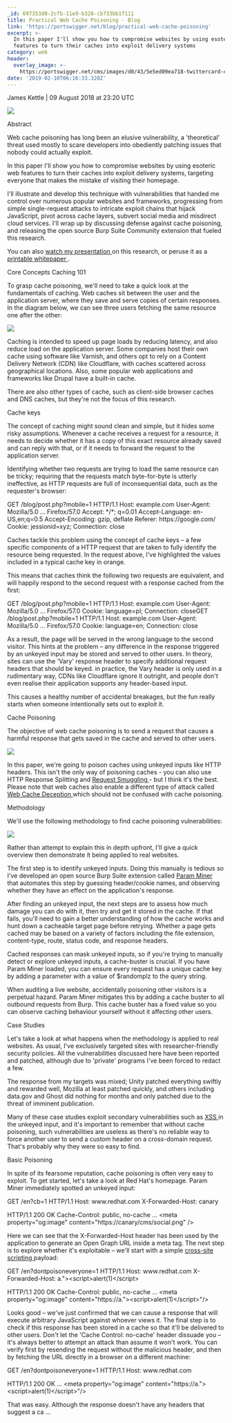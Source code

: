 ```yaml
---
_id: 697353d0-2cfb-11e9-b328-cb733bb1f111
title: Practical Web Cache Poisoning - Blog
link: 'https://portswigger.net/blog/practical-web-cache-poisoning'
excerpt: >-
  In this paper I'll show you how to compromise websites by using esoteric web
  features to turn their caches into exploit delivery systems
category: web
header:
  overlay_image: >-
    https://portswigger.net/cms/images/d0/43/5e5ed09ea718-twittercard-cache-poisoning-article.png
date: '2019-02-10T06:16:33.328Z'
---
```

<p>
 James Kettle |
09 August 2018 at 23:20 UTC
</p>
<p>
 <p>
  <img src="https://portswigger.net/cms/images/21/ed/0358ad020c37-article-cache-poisoning-article.png"/>
 </p>
</p>
Abstract
<p>
 Web cache poisoning has long been an elusive vulnerability, a 'theoretical' threat used mostly to scare developers into obediently patching issues that nobody could actually exploit.
</p>
<p>
 In this paper I'll show you how to compromise websites by using esoteric web features to turn their caches into exploit delivery systems, targeting everyone that makes the mistake of visiting their homepage.
</p>
<p>
 I'll illustrate and develop this technique with vulnerabilities that handed me control over numerous popular websites and frameworks, progressing from simple single-request attacks to intricate exploit chains that hijack JavaScript, pivot across cache layers, subvert social media and misdirect cloud services. I'll wrap up by discussing defense against cache poisoning, and releasing the open source Burp Suite Community extension that fueled this research.
</p>
<p>
 You can also
 <a href="https://www.youtube.com/watch?v=iSDoUGjfW3Q">
  watch my presentation
 </a>
 on this research, or peruse it as a
 <a href="https://portswigger.net/kb/papers/7q1e9u9a/web-cache-poisoning.pdf">
  printable whitepaper
 </a>
 .
</p>
Core Concepts Caching 101
<p>
 To grasp cache poisoning, we'll need to take a quick look at the fundamentals of caching. Web caches sit between the user and the application server, where they save and serve copies of certain responses. In the diagram below, we can see three users fetching the same resource one after the other:
</p>
<p>
 <img src="https://portswigger.net/cms/images/d8/e5/22a1637dd763-article-cache.svg"/>
</p>
<p>
 Caching is intended to speed up page loads by reducing latency, and also reduce load on the application server. Some companies host their own cache using software like Varnish, and others opt to rely on a Content Delivery Network (CDN) like Cloudflare, with caches scattered across geographical locations. Also, some popular web applications and frameworks like Drupal have a built-in cache.
</p>
<p>
 There are also other types of cache, such as client-side browser caches and DNS caches, but they're not the focus of this research.
</p>
Cache keys
<p>
 The concept of caching might sound clean and simple, but it hides some risky assumptions. Whenever a cache receives a request for a resource, it needs to decide whether it has a copy of this exact resource already saved and can reply with that, or if it needs to forward the request to the application server.
</p>
<p>
 Identifying whether two requests are trying to load the same resource can be tricky; requiring that the requests match byte-for-byte is utterly ineffective, as HTTP requests are full of inconsequential data, such as the requester's browser:
</p>
GET /blog/post.php?mobile=1 HTTP/1.1 Host: example.com User-Agent: Mozilla/5.0 … Firefox/57.0 Accept: */*; q=0.01 Accept-Language: en-US,en;q=0.5 Accept-Encoding: gzip, deflate Referer: https://google.com/ Cookie: jessionid=xyz; Connection: close
<p>
 Caches tackle this problem using the concept of cache keys – a few specific components of a HTTP request that are taken to fully identify the resource being requested. In the request above, I've highlighted the values included in a typical cache key in orange.
</p>
<p>
 This means that caches think the following two requests are equivalent, and will happily respond to the second request with a response cached from the first:
</p>
GET /blog/post.php?mobile=1 HTTP/1.1 Host: example.com User-Agent: Mozilla/5.0 … Firefox/57.0 Cookie: language=pl; Connection: closeGET /blog/post.php?mobile=1 HTTP/1.1 Host: example.com User-Agent: Mozilla/5.0 … Firefox/57.0 Cookie: language=en; Connection: close
<p>
 As a result, the page will be served in the wrong language to the second visitor. This hints at the problem – any difference in the response triggered by an unkeyed input may be stored and served to other users. In theory, sites can use the 'Vary' response header to specify additional request headers that should be keyed. in practice, the Vary header is only used in a rudimentary way, CDNs like Cloudflare ignore it outright, and people don't even realise their application supports any header-based input.
</p>
<p>
 This causes a healthy number of accidental breakages, but the fun really starts when someone intentionally sets out to exploit it.
</p>
Cache Poisoning
<p>
 The objective of web cache poisoning is to send a request that causes a harmful response that gets saved in the cache and served to other users.
</p>
<p>
 <p>
  <img src="https://portswigger.net/cms/images/99/13/6505c296bdf4-article-cachepoisoningattack.svg"/>
 </p>
</p>
<p>
 In this paper, we're going to poison caches using unkeyed inputs like HTTP headers. This isn't the only way of poisoning caches - you can also use HTTP Response Splitting and
 <a href="https://media.defcon.org/DEF%20CON%2024/DEF%20CON%2024%20presentations/DEFCON-24-Regilero-Hiding-Wookiees-In-Http.pdf">
  Request Smuggling
 </a>
 - but I think it's the best. Please note that web caches also enable a different type of attack called
 <a href="https://omergil.blogspot.com/2017/02/web-cache-deception-attack.html">
  Web Cache Deception
 </a>
 which should not be confused with cache poisoning.
</p>
Methodology
<p>
 We'll use the following methodology to find cache poisoning vulnerabilities:
</p>
<p>
 <p>
  <img src="https://portswigger.net/cms/images/ec/b8/0d97faa475af-article-methodology-full-landscape.svg"/>
 </p>
</p>
<p>
 Rather than attempt to explain this in depth upfront, I'll give a quick overview then demonstrate it being applied to real websites.
</p>
<p>
 The first step is to identify unkeyed inputs. Doing this manually is tedious so I've developed an open source Burp Suite extension called
 <a href="https://github.com/PortSwigger/param-miner">
  Param Miner
 </a>
 that automates this step by guessing header/cookie names, and observing whether they have an effect on the application's response.
</p>
<p>
 After finding an unkeyed input, the next steps are to assess how much damage you can do with it, then try and get it stored in the cache. If that fails, you'll need to gain a better understanding of how the cache works and hunt down a cacheable target page before retrying. Whether a page gets cached may be based on a variety of factors including the file extension, content-type, route, status code, and response headers.
</p>
<p>
 Cached responses can mask unkeyed inputs, so if you're trying to manually detect or explore unkeyed inputs, a cache-buster is crucial. If you have Param Miner loaded, you can ensure every request has a unique cache key by adding a parameter with a value of $randomplz to the query string.
</p>
<p>
 When auditing a live website, accidentally poisoning other visitors is a perpetual hazard. Param Miner mitigates this by adding a cache buster to all outbound requests from Burp. This cache buster has a fixed value so you can observe caching behaviour yourself without it affecting other users.
</p>
Case Studies
<p>
 Let's take a look at what happens when the methodology is applied to real websites. As usual, I've exclusively targeted sites with researcher-friendly security policies. All the vulnerabilities discussed here have been reported and patched, although due to 'private' programs I've been forced to redact a few.
</p>
<p>
 The response from my targets was mixed; Unity patched everything swiftly and rewarded well, Mozilla at least patched quickly, and others including data.gov and Ghost did nothing for months and only patched due to the threat of imminent publication.
</p>
<p>
 Many of these case studies exploit secondary vulnerabilities such as
 <a href="https://portswigger.net/web-security/cross-site-scripting">
  XSS
 </a>
 in the unkeyed input, and it's important to remember that without cache poisoning, such vulnerabilities are useless as there's no reliable way to force another user to send a custom header on a cross-domain request. That's probably why they were so easy to find.
</p>
Basic Poisoning
<p>
 In spite of its fearsome reputation, cache poisoning is often very easy to exploit. To get started, let's take a look at Red Hat's homepage. Param Miner immediately spotted an unkeyed input:
</p>
GET /en?cb=1 HTTP/1.1 Host: www.redhat.com X-Forwarded-Host: canary
<p>
 HTTP/1.1 200 OK Cache-Control: public, no-cache … &lt;meta property="og:image" content="https://canary/cms/social.png" /&gt;
</p>
<p>
 Here we can see that the X-Forwarded-Host header has been used by the application to generate an Open Graph URL inside a meta tag. The next step is to explore whether it's exploitable – we'll start with a simple
 <a href="https://portswigger.net/web-security/cross-site-scripting">
  cross-site scripting
 </a>
 payload:
</p>
GET /en?dontpoisoneveryone=1 HTTP/1.1 Host: www.redhat.com X-Forwarded-Host: a."&gt;&lt;script&gt;alert(1)&lt;/script&gt;
<p>
 HTTP/1.1 200 OK Cache-Control: public, no-cache … &lt;meta property="og:image" content="https://a."&gt;&lt;script&gt;alert(1)&lt;/script&gt;"/&gt;
</p>
<p>
 Looks good – we've just confirmed that we can cause a response that will execute arbitrary JavaScript against whoever views it. The final step is to check if this response has been stored in a cache so that it'll be delivered to other users. Don't let the 'Cache Control: no-cache' header dissuade you – it's always better to attempt an attack than assume it won't work. You can verify first by resending the request without the malicious header, and then by fetching the URL directly in a browser on a different machine:
</p>
GET /en?dontpoisoneveryone=1 HTTP/1.1 Host: www.redhat.com
<p>
 HTTP/1.1 200 OK … &lt;meta property="og:image" content="https://a."&gt;&lt;script&gt;alert(1)&lt;/script&gt;"/&gt;
</p>
<p>
 That was easy. Although the response doesn't have any headers that suggest a ca ...
